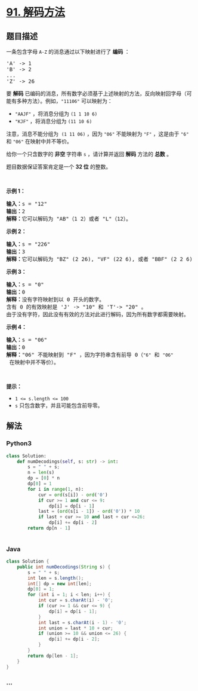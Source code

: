 # [91. 解码方法](https://leetcode-cn.com/problems/decode-ways)



## 题目描述

<!-- 这里写题目描述 -->

<p>一条包含字母 <code>A-Z</code> 的消息通过以下映射进行了 <strong>编码</strong> ：</p>

<pre>
'A' -> 1
'B' -> 2
...
'Z' -> 26
</pre>

<p>要 <strong>解码</strong> 已编码的消息，所有数字必须基于上述映射的方法，反向映射回字母（可能有多种方法）。例如，<code>"11106"</code> 可以映射为：</p>

<ul>
	<li><code>"AAJF"</code> ，将消息分组为 <code>(1 1 10 6)</code></li>
	<li><code>"KJF"</code> ，将消息分组为 <code>(11 10 6)</code></li>
</ul>

<p>注意，消息不能分组为  <code>(1 11 06)</code> ，因为 <code>"06"</code> 不能映射为 <code>"F"</code> ，这是由于 <code>"6"</code> 和 <code>"06"</code> 在映射中并不等价。</p>

<p>给你一个只含数字的 <strong>非空 </strong>字符串 <code>s</code> ，请计算并返回 <strong>解码</strong> 方法的 <strong>总数</strong> 。</p>

<p>题目数据保证答案肯定是一个 <strong>32 位</strong> 的整数。</p>

<p> </p>

<p><strong>示例 1：</strong></p>

<pre>
<strong>输入：</strong>s = "12"
<strong>输出：</strong>2
<strong>解释：</strong>它可以解码为 "AB"（1 2）或者 "L"（12）。
</pre>

<p><strong>示例 2：</strong></p>

<pre>
<strong>输入：</strong>s = "226"
<strong>输出：</strong>3
<strong>解释：</strong>它可以解码为 "BZ" (2 26), "VF" (22 6), 或者 "BBF" (2 2 6) 。
</pre>

<p><strong>示例 3：</strong></p>

<pre>
<strong>输入：</strong>s = "0"
<strong>输出：</strong>0
<strong>解释：</strong>没有字符映射到以 0 开头的数字。
含有 0 的有效映射是 'J' -> "10" 和 'T'-> "20" 。
由于没有字符，因此没有有效的方法对此进行解码，因为所有数字都需要映射。
</pre>

<p><strong>示例 4：</strong></p>

<pre>
<strong>输入：</strong>s = "06"
<strong>输出：</strong>0
<strong>解释：</strong>"06" 不能映射到 "F" ，因为字符串含有前导 0（<code>"6"</code> 和 <code>"06"</code> 在映射中并不等价）。</pre>

<p> </p>

<p><strong>提示：</strong></p>

<ul>
	<li><code>1 <= s.length <= 100</code></li>
	<li><code>s</code> 只包含数字，并且可能包含前导零。</li>
</ul>


## 解法

<!-- 这里可写通用的实现逻辑 -->

<!-- tabs:start -->

### **Python3**

<!-- 这里可写当前语言的特殊实现逻辑 -->

```python
class Solution:
    def numDecodings(self, s: str) -> int:
        s = " " + s;
        n = len(s)
        dp = [0] * n
        dp[0] = 1
        for i in range(1, n):
            cur = ord(s[i]) - ord('0')
            if cur >= 1 and cur <= 9:
                dp[i] = dp[i - 1]
            last = (ord(s[i - 1]) - ord('0')) * 10
            if last + cur >= 10 and last + cur <=26:
                dp[i] += dp[i - 2]
        return dp[n - 1]
                
```

### **Java**

<!-- 这里可写当前语言的特殊实现逻辑 -->

```java
class Solution {
    public int numDecodings(String s) {
        s = " " + s;
        int len = s.length();
        int[] dp = new int[len];
        dp[0] = 1;
        for (int i = 1; i < len; i++) {
            int cur = s.charAt(i) - '0';
            if (cur >= 1 && cur <= 9) {
                dp[i] = dp[i - 1];
            }
            int last = s.charAt(i - 1) - '0';
            int union = last * 10 + cur;
            if (union >= 10 && union <= 26) {
                dp[i] += dp[i - 2];
            }
        }
        return dp[len - 1];
    }
}
```

### **...**

```

```

<!-- tabs:end -->
